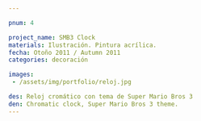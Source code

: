 ```yaml
---

pnum: 4

project_name: SMB3 Clock
materials: Ilustración. Pintura acrílica.
fecha: Otoño 2011 / Autumn 2011
categories: decoración

images:
 - /assets/img/portfolio/reloj.jpg

des: Reloj cromático con tema de Super Mario Bros 3
den: Chromatic clock, Super Mario Bros 3 theme.
---
```

